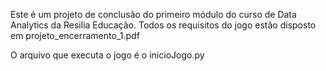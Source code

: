 Este é um projeto de conclusão do primeiro módulo do curso de Data Analytics da Resilia Educação. Todos os requisitos do jogo estão disposto em 
projeto_encerramento_1.pdf

O arquivo que executa o jogo é o inicioJogo.py
